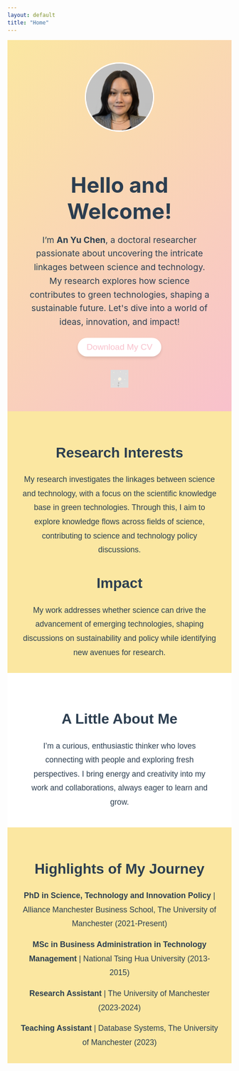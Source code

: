 ```yaml
---
layout: default
title: "Home"
---
```


<div style="text-align: center; padding: 50px; background: linear-gradient(135deg, #fbe7a1, #f8c1cc); color: white;">
  <img src="assets/profile_picture.jpg" alt="Profile Picture" style="width: 150px; height: 150px; border-radius: 50%; border: 3px solid white; margin-bottom: 20px;">
  <h1 style="font-size: 3rem; margin-bottom: 20px; color: #2c3e50;">Hello and Welcome!</h1>
  <p style="font-size: 1.2rem; max-width: 800px; margin: 0 auto; line-height: 1.6; color: #2c3e50;">
    I’m <b>An Yu Chen</b>, a doctoral researcher passionate about uncovering the intricate linkages between science and technology. My research explores how science contributes to green technologies, shaping a sustainable future. Let's dive into a world of ideas, innovation, and impact!
  </p>
  
  <!-- Button for CV download -->
  <a href="assets/anyu.pdf" target="_blank" style="text-decoration: none;">
    <button style="background-color: white; color: #f8c1cc; border: none; padding: 10px 20px; font-size: 1.2rem; border-radius: 25px; cursor: pointer; box-shadow: 0 4px 6px rgba(0, 0, 0, 0.1); margin-top: 20px;">
      Download My CV
    </button>
  </a>

  <!-- LinkedIn icon -->
  <div style="margin-top: 20px;">
    <a href="https://www.linkedin.com/in/an-yu-chen-130146342/" target="_blank">
      <img src="assets/linkedin_icon.png" alt="LinkedIn" style="width: 40px; height: 40px; margin-top: 10px;">
    </a>
  </div>
</div>

<div style="text-align: center; padding: 30px; background: #fbe7a1; color: #2c3e50; font-family: 'Arial', sans-serif;">
  <h2 style="font-size: 2rem; color: #2c3e50;">Research Interests</h2>
  <p style="font-size: 1.1rem; max-width: 800px; margin: 0 auto; line-height: 1.8; color: #2c3e50;">
    My research investigates the linkages between science and technology, with a focus on the scientific knowledge base in green technologies. Through this, I aim to explore knowledge flows across fields of science, contributing to science and technology policy discussions.
  </p>

  <h2 style="font-size: 2rem; color: #2c3e50; margin-top: 40px;">Impact</h2>
  <p style="font-size: 1.1rem; max-width: 800px; margin: 0 auto; line-height: 1.8; color: #2c3e50;">
    My work addresses whether science can drive the advancement of emerging technologies, shaping discussions on sustainability and policy while identifying new avenues for research.
  </p>
</div>

<div style="text-align: center; padding: 40px; background: white; color: #2c3e50; font-family: 'Arial', sans-serif;">
  <h2 style="font-size: 2rem; color: #2c3e50;">A Little About Me</h2>
  <p style="font-size: 1.1rem; max-width: 800px; margin: 0 auto; line-height: 1.8; color: #2c3e50;">
    I’m a curious, enthusiastic thinker who loves connecting with people and exploring fresh perspectives. I bring energy and creativity into my work and collaborations, always eager to learn and grow. 
  </p>
</div>

<div style="text-align: center; padding: 30px; background: #fbe7a1; color: #2c3e50; font-family: 'Arial', sans-serif;">
  <h2 style="font-size: 2rem; color: #2c3e50;">Highlights of My Journey</h2>
  <ul style="list-style-type: none; padding: 0; font-size: 1.1rem; line-height: 1.8; max-width: 800px; margin: 0 auto; color: #2c3e50;">
    <li style="margin-bottom: 15px;">
      <strong>PhD in Science, Technology and Innovation Policy</strong> | Alliance Manchester Business School, The University of Manchester (2021-Present)
    </li>
    <li style="margin-bottom: 15px;">
      <strong>MSc in Business Administration in Technology Management</strong> | National Tsing Hua University (2013-2015)
    </li>
    <li style="margin-bottom: 15px;">
      <strong>Research Assistant</strong> | The University of Manchester (2023-2024)
    </li>
    <li>
      <strong>Teaching Assistant</strong> | Database Systems, The University of Manchester (2023)
    </li>
  </ul>
</div>
